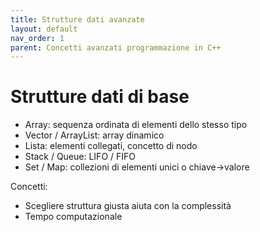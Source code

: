 ```yaml
---
title: Strutture dati avanzate
layout: default
nav_order: 1
parent: Concetti avanzati programmazione in C++
---
```

# Strutture dati di base

- Array: sequenza ordinata di elementi dello stesso tipo  
- Vector / ArrayList: array dinamico  
- Lista: elementi collegati, concetto di nodo  
- Stack / Queue: LIFO / FIFO  
- Set / Map: collezioni di elementi unici o chiave→valore

Concetti:

- Scegliere struttura giusta aiuta con la complessità  
- Tempo computazionale